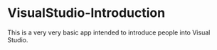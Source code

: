 # VisualStudio-Introduction
This is a very very basic app intended to introduce people into Visual Studio.
